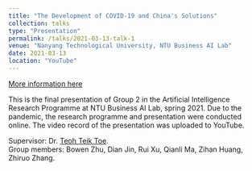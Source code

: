 ```yaml
---
title: "The Development of COVID-19 and China's Solutions"
collection: talks
type: "Presentation"
permalink: /talks/2021-03-13-talk-1
venue: "Nanyang Technological University, NTU Business AI Lab"
date: 2021-03-13
location: "YouTube"
---
```

<a href="https://www.youtube.com/watch?v=p9Y5qDjruN8&t=29s" target="_blank">More information here</a>

This is the final presentation of Group 2 in the Artificial Intelligence Research Programme at NTU Business AI Lab, spring 2021. 
Due to the pandemic, the research programme and presentation were conducted online. The video record of the presentation was uploaded to YouTube.

Supervisor: Dr. [Teoh Teik Toe](https://dr.ntu.edu.sg/cris/rp/rp00631).\
Group members: Bowen Zhu, Dian Jin, Rui Xu, Qianli Ma, Zihan Huang, Zhiruo Zhang.